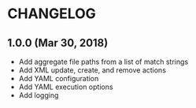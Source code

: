 # CHANGELOG

## 1.0.0 (Mar 30, 2018)
* Add aggregate file paths from a list of match strings
* Add XML update, create, and remove actions
* Add YAML configuration
* Add YAML execution options
* Add logging
